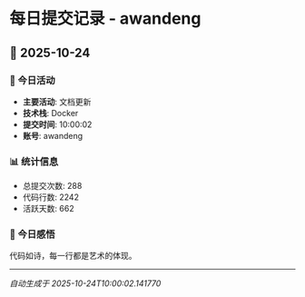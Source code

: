 # 每日提交记录 - awandeng

## 📅 2025-10-24

### 🎯 今日活动
- **主要活动**: 文档更新
- **技术栈**: Docker
- **提交时间**: 10:00:02
- **账号**: awandeng

### 📊 统计信息
- 总提交次数: 288
- 代码行数: 2242
- 活跃天数: 662

### 💭 今日感悟
代码如诗，每一行都是艺术的体现。

---
*自动生成于 2025-10-24T10:00:02.141770*
